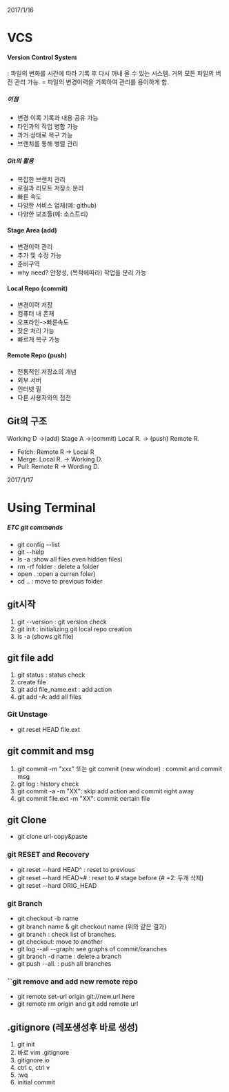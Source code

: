 2017/1/16

#  VCS
####  Version Control System
: 파일의 변화를 시간에 따라 기록 후 다시 꺼내 올 수 있는 시스템. 거의 모든 파일의 버전 관리 가능.
= 파일의 변경이력을 기록하여 관리를 용이하게 함.

#####  이점
* 변경 이록 기록과 내용 공유 가능
* 타인과의 작업 병합 가능
* 과거 상태로 복구 가능
* 브랜치를 통해 병렬 관리

#####  Git의 활용
* 복잡한 브랜치 관리
* 로컬과 리모트 저장소 분리
* 빠른 속도
* 다양한 서비스 업체(예: github)
* 다양한 보조툴(예: 소스트리)

####  Stage Area (add)
* 변경이력 관리
* 추가 및 수정 가능
* 준비구역
* why need? 안정성, (목적에따라) 작업을 분리 가능

####  Local Repo (commit)
* 변경이력 저장
* 컴퓨터 내 존재
* 오프라인->빠른속도
* 잦은 처리 가능
* 빠르게 복구 가능
####  Remote Repo (push)
* 전통적인 저장소의 개념
* 외부 서버
* 인터넷 필
* 다른 사용자와의 접전


##  Git의 구조
Working D ->(add) Stage A ->(commit) Local R. -> (push) Remote R.


* Fetch: Remote R -> Local R
* Merge: Local R. -> Working D.
* Pull: Remote R -> Wording D. 




2017/1/17
#  Using Terminal
#####  ETC git commands
* git config --list
* git --help
* ls -a :show all files even hidden files)
* rm -rf folder : delete a folder
* open . :open a curren foler)
* cd .. : move to previous folder

##  git시작
1. git --version : git version check
2. git init : initializing git local repo creation
3. ls -a (shows git file)

##  git file add
1. git status : status check
2. create file
3. git add file_name.ext : add action
4. git add -A: add all files

###  Git Unstage
* git reset HEAD file.ext

##  git commit and msg
1. git commit -m "xxx" 또는 git commit (new window) : commit and commit msg 
2. git log : history check
3. git commit -a -m "XX": skip add action and commit right away 
4. git commit file.ext -m "XX": commit certain file

##  git Clone
* git clone url-copy&paste


###  git RESET and Recovery
* git reset --hard HEAD^ : reset to previous
* git reset --hard HEAD~#  : reset to # stage before (# =2: 두개 삭제)
* git reset --hard ORIG_HEAD

### git Branch
* git checkout -b name
* git branch name & git checkout name (위와 같은 결과)
* git branch : check list of branches.
* git checkout: move to another
* git log --all --graph: see graphs of commit/branches
* git branch -d name : delete a branch
* git push --all. : push all branches

###  ``git remove and add new remote repo
* git remote set-url origin git://new.url.here
* git remote rm origin and git add remote url

##  .gitignore (레포생성후 바로 생성)
1. git init
2. 바로 vim .gitignore
3. gitignore.io
4. ctrl c, ctrl v
5. :wq
6. initial commit


